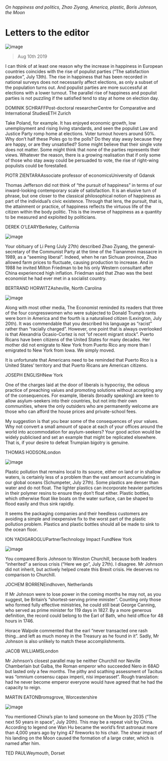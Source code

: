 ###### On happiness and politics, Zhao Ziyang, America, plastic, Boris Johnson, the Moon
# Letters to the editor 
![image](images/20190713_IRD001_0.jpg) 
> Aug 10th 2019 
I can think of at least one reason why the increase in happiness in European countries coincides with the rise of populist parties (“The satisfaction paradox”, July 13th). The rise in happiness that has been recorded in national surveys does not necessarily affect elections, as only a subset of the population turns out. And populist parties are more successful at elections with a lower turnout. The parallel rise of happiness and populist parties is not puzzling if the satisfied tend to stay at home on election day. 
DOMINIK SCHRAFFPost-doctoral researcherCentre for Comparative and International StudiesETH Zurich 
Take Poland, for example. It has enjoyed economic growth, low unemployment and rising living standards, and seen the populist Law and Justice Party romp home at elections. Voter turnout hovers around 50%. Why don’t half these Poles go to the polls? Do they stay away because they are happy, or are they unsatisfied? Some might believe that their single vote does not matter. Some might think that none of the parties represents their views. Whatever the reason, there is a growing realisation that if only some of those who stay away could be persuaded to vote, the rise of right-wing populists could be forestalled. 
PIOTR ZIENTARAAssociate professor of economicsUniversity of Gdansk 
Thomas Jefferson did not think of “the pursuit of happiness” in terms of our inward-looking contemporary scale of satisfaction. It is an elusive turn of phrase, but one closer to the classical philosophical notion of happiness as part of the individual’s civic existence. Through that lens, the pursuit, that is, the attainment or practice, of happiness reflects the virtuous life of the citizen within the body politic. This is the inverse of happiness as a quantity to be measured and exploited by politicians. 
DEREK O’LEARYBerkeley, California 
![image](images/20190727_OBP004.jpg) 
Your obituary of Li Peng (July 27th) described Zhao Ziyang, the general-secretary of the Communist Party at the time of the Tiananmen massacre in 1989, as a “seeming liberal”. Indeed, when he ran Sichuan province, Zhao allowed farm prices to fluctuate, causing production to increase. And in 1988 he invited Milton Friedman to be his only Western consultant after China experienced high inflation. Friedman said that Zhao was the best economist he had ever met in a socialist country. 
BERTRAND HORWITZAsheville, North Carolina 
![image](images/20190720_USD000_0.jpg) 
Along with most other media, The Economist reminded its readers that three of the four congresswomen who were subjected to Donald Trump’s rants were born in America and the fourth is a naturalised citizen (Lexington, July 20th). It was commendable that you described his language as “racist” rather than “racially charged”. However, one point that is always overlooked is that Alexandria Ocasio-Cortez is not “of recent migrant stock”. Puerto Ricans have been citizens of the United States for many decades. Her mother did not emigrate to New York from Puerto Rico any more than I emigrated to New York from Iowa. We simply moved. 
It is unfortunate that Americans need to be reminded that Puerto Rico is a United States’ territory and that Puerto Ricans are American citizens. 
JOSEPH ENGLISHNew York 
One of the charges laid at the door of liberals is hypocrisy, the odious practice of preaching values and promoting solutions without accepting any of the consequences. For example, liberals (broadly speaking) are keen to allow asylum-seekers into their countries, but not into their own communities, where the only outsiders who are permanently welcome are those who can afford the house prices and private-school fees. 
My suggestion is that you bear some of the consequences of your values. Why not convert a small amount of space at each of your offices around the world into accommodation for asylum-seekers? Your good action would be widely publicised and set an example that might be replicated elsewhere. That is, if your desire to defeat Trumpian bigotry is genuine. 
THOMAS HODSONLondon 
![image](images/20190727_WBD000.jpg) 
Plastic pollution that remains local to its source, either on land or in shallow waters, is certainly less of a problem than the vast amount accumulating in our global oceans (Schumpeter, July 27th). Some plastics are denser than water and do not float. The lighter plastics can incorporate heavier particles in their polymer resins to ensure they don’t float either. Plastic bottles, which otherwise float like boats on the water surface, can be shaped to flood easily and thus sink rapidly. 
It seems the packaging companies and their heedless customers are avoiding a simple and inexpensive fix to the worst part of the plastic pollution problem. Plastics and plastic bottles should all be made to sink to the ocean floor. 
ION YADIGAROGLUPartnerTechnology Impact FundNew York 
![image](images/20190727_LDD001.jpg) 
You compared Boris Johnson to Winston Churchill, because both leaders “inherited” a serious crisis (“Here we go”, July 27th). I disagree. Mr Johnson did not inherit, but actively helped create this Brexit crisis. He deserves no comparison to Churchill. 
JOCHEM BORRENEindhoven, Netherlands 
If Mr Johnson were to lose power in the coming months he may not, as you suggest, be Britain’s “shortest-serving prime minister”. Counting only those who formed fully effective ministries, he could still beat George Canning, who served as prime minister for 119 days in 1827. By a more generous definition, the record could belong to the Earl of Bath, who held office for 48 hours in 1746. 
Horace Walpole commented that the earl “never transacted one rash thing...and left as much money in the Treasury as he found in it”. Sadly, Mr Johnson is also unlikely to match these accomplishments. 
JACOB WILLIAMSLondon 
Mr Johnson’s closest parallel may be neither Churchill nor Neville Chamberlain but Galba, the Roman emperor who succeeded Nero in 68AD but lasted only a few months. The pithy and scathing assessment of Tacitus was “omnium consensu capax imperii, nisi imperasset”. Rough translation: had he never become emperor everyone would have agreed that he had the capacity to reign. 
MARTIN EATONBromsgrove, Worcestershire 
![image](images/20190720_LDD001_0.jpg) 
You mentioned China’s plan to land someone on the Moon by 2035 (“The next 50 years in space”, July 20th). This may be a repeat visit by China. According to legend one Wan Hu became the world’s first astronaut more than 4,000 years ago by tying 47 fireworks to his chair. The shear impact of his landing on the Moon caused the formation of a large crater, which is named after him. 
TED PAULWeymouth, Dorset 
